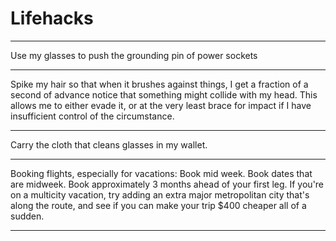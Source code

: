 # Lifehacks

- - -
Use my glasses to push the grounding pin of power sockets
- - -
Spike my hair so that when it brushes against things, I get a fraction of a second of advance notice that something might collide with my head. This allows me to either evade it, or at the very least brace for impact if I have insufficient control of the circumstance.
- - -
Carry the cloth that cleans glasses in my wallet.
- - -
Booking flights, especially for vacations: Book mid week. Book dates that are midweek. Book approximately 3 months ahead of your first leg. If you're on a multicity vacation, try adding an extra major metropolitan city that's along the route, and see if you can make your trip $400 cheaper all of a sudden.
- - -
